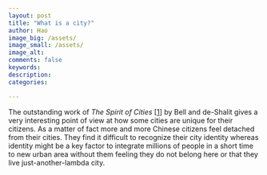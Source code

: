 ```yaml
---
layout: post
title: "What is a city?"
author: Hao
image_big: /assets/
image_small: /assets/
image_alt: 
comments: false
keywords:
description:
categories:

---
```


The outstanding work of *The Spirit of Cities* \[[1](#1)\] by Bell and de-Shalit gives a very interesting point of view at how some cities are unique for their citizens. As a matter of fact more and more Chinese citizens feel detached from their cities. They find it difficult to recognize their city identity whereas identity might be a key factor to integrate millions of people in a short time to new urban area without them feeling they do not belong here or that they live just-another-lambda city.
